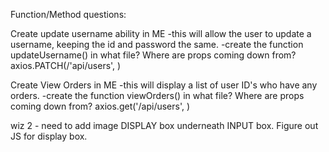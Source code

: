 Function/Method questions:

Create update username ability in ME
-this will allow the user to update a username, keeping the id and password the same. 
-create the function updateUsername() in what file? Where are props coming down from?
axios.PATCH(/'api/users', )

Create View Orders in ME
-this will display a list of user ID's who have any orders.
-create the function viewOrders() in what file? Where are props coming down from?
axios.get('/api/users', )

wiz 2 - need to add image DISPLAY box underneath INPUT box.
Figure out JS for display box.